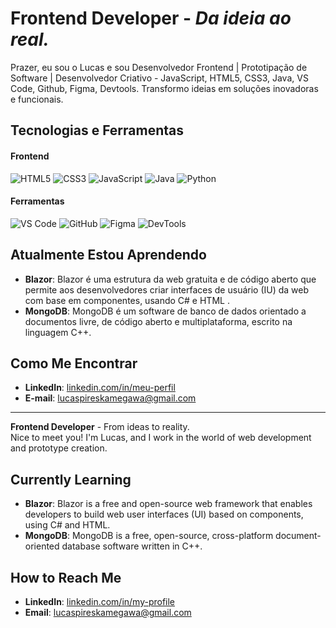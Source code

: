 # Frontend Developer - *Da ideia ao real.* 
Prazer, eu sou o Lucas e sou Desenvolvedor Frontend | Prototipação de Software | Desenvolvedor Criativo - JavaScript, HTML5, CSS3, Java, VS Code, Github, Figma, Devtools. Transformo ideias em soluções inovadoras e funcionais. 


## **Tecnologias e Ferramentas**
#### Frontend
 ![HTML5](https://img.shields.io/badge/HTML5-292a2b?style=flat&logo=html5&logoColor=white) 
 ![CSS3](https://img.shields.io/badge/CSS3-292a2b?style=flat&logo=css3&logoColor=white) 
 ![JavaScript](https://img.shields.io/badge/JavaScript-292a2b?style=flat&logo=javascript&logoColor=white)
 ![Java](https://img.shields.io/badge/Java-292a2b?style=flat&logo=openjdk&logoColor=white)
 ![Python](https://img.shields.io/badge/Python-292a2b?style=flat&logo=python&logoColor=white)

#### Ferramentas
 ![VS Code](https://img.shields.io/badge/VS_Code-292a2b?style=flat&logo=visual-studio-code&logoColor=white) 
 ![GitHub](https://img.shields.io/badge/GitHub-292a2b?style=flat&logo=github&logoColor=white) 
 ![Figma](https://img.shields.io/badge/Figma-292a2b?style=flat&logo=figma&logoColor=white) 
 ![DevTools](https://img.shields.io/badge/DevTools-292a2b?style=flat&logo=googlechrome&logoColor=white)

## **Atualmente Estou Aprendendo**

- **Blazor**: Blazor é uma estrutura da web gratuita e de código aberto que permite aos desenvolvedores criar interfaces de usuário (IU) da web com base em componentes, usando C# e HTML .
- **MongoDB**: MongoDB é um software de banco de dados orientado a documentos livre, de código aberto e multiplataforma, escrito na linguagem C++.

## **Como Me Encontrar**

- **LinkedIn**: [linkedin.com/in/meu-perfil](https://www.linkedin.com/in/lucas-kamegawa/) 
- **E-mail**: lucaspireskamegawa@gmail.com

---

**Frontend Developer** - From ideas to reality.  
Nice to meet you! I'm Lucas, and I work in the world of web development and prototype creation.

## **Currently Learning**

- **Blazor**: Blazor is a free and open-source web framework that enables developers to build web user interfaces (UI) based on components, using C# and HTML.
- **MongoDB**: MongoDB is a free, open-source, cross-platform document-oriented database software written in C++.

## **How to Reach Me**

- **LinkedIn**: [linkedin.com/in/my-profile](https://www.linkedin.com/in/lucas-kamegawa/) 
- **Email**: lucaspireskamegawa@gmail.com
